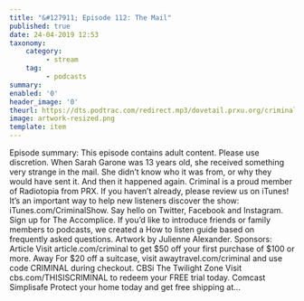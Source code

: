 ```yaml
---
title: "&#127911; Episode 112: The Mail"
published: true
date: 24-04-2019 12:53
taxonomy:
    category:
         - stream
    tag:
         - podcasts
summary:
enabled: '0'
header_image: '0'
theurl: https://dts.podtrac.com/redirect.mp3/dovetail.prxu.org/criminal/e5adab4d-d4c6-4035-8894-c4e0bbed8296/Episode_112_The_Mail_Part_1.mp3
image: artwork-resized.png
template: item
---
```

 
Episode summary: This episode contains adult content. Please use discretion. When Sarah Garone was 13 years old, she received something very strange in the mail. She didn’t know who it was from, or why they would have sent it. And then it happened again. Criminal is a proud member of Radiotopia from PRX. If you haven’t already, please review us on iTunes! It’s an important way to help new listeners discover the show: iTunes.com/CriminalShow. Say hello on Twitter, Facebook and Instagram. Sign up for The Accomplice. If you’d like to introduce friends or family members to podcasts, we created a How to listen guide based on frequently asked questions. Artwork by Julienne Alexander. Sponsors: Article Visit article.com/criminal to get $50 off your first purchase of $100 or more. Away For $20 off a suitcase, visit awaytravel.com/criminal and use code CRIMINAL during checkout. CBSi The Twilight Zone Visit cbs.com/THISISCRIMINAL to redeem your FREE trial today. Comcast Simplisafe Protect your home today and get free shipping at…

